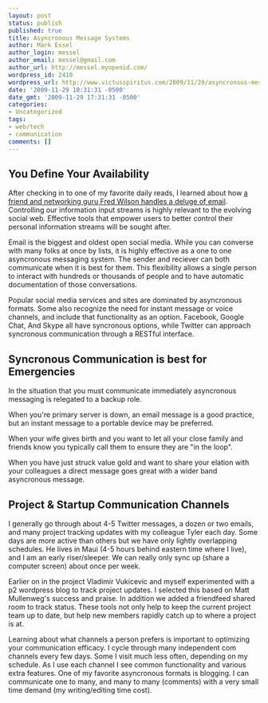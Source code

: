 ```yaml
---
layout: post
status: publish
published: true
title: Asyncronous Message Systems
author: Mark Essel
author_login: messel
author_email: messel@gmail.com
author_url: http://messel.myopenid.com/
wordpress_id: 2410
wordpress_url: http://www.victusspiritus.com/2009/11/29/asyncronous-message-systems/
date: '2009-11-29 10:31:31 -0500'
date_gmt: '2009-11-29 17:31:31 -0500'
categories:
- Uncategorized
tags:
- web/tech
- communication
comments: []
---
```

<h2>You Define Your Availability</h2>
<p>After checking in to one of my favorite daily reads, I learned about how <a href="http://www.avc.com/a_vc/2009/11/some-thoughts-on-email-after-dealing-with-500-emails.html">a friend and networking guru Fred Wilson handles a deluge of email</a>. Controlling our information input streams is highly relevant to the evolving social web. Effective tools that empower users to better control their personal information streams will be sought after.  </p>
<p>Email is the biggest and oldest open social media. While you can converse with many folks at once by lists, it is highly effective as a one to one asyncronous messaging system. The sender and reciever can both communicate when it is best for them. This flexibility allows a single person to interact with hundreds or thousands of people and to have automatic documentation of those conversations.</p>
<p>Popular social media services and sites  are dominated by asyncronous formats. Some also recognize the need for instant message or voice channels, and include that functionality as an option. Facebook, Google Chat, And Skype all have syncronous options, while Twitter can approach syncronous communication through a RESTful interface.</p>
<h2>Syncronous Communication is best for Emergencies</h2>
<p>In the situation that you must communicate immediately asyncronous messaging is relegated to a backup role. </p>
<p>When you're primary server is down, an email message is a good practice, but an instant message to a portable device may be preferred. </p>
<p>When your wife gives birth and you want to let all your close family and friends know you typically call them to ensure they are "in the loop".</p>
<p>When you have just struck value gold and want to share your elation with your colleagues a direct message goes great with a wider band asyncronous message.</p>
<h2>Project & Startup Communication Channels</h2>
<p>I generally go through about 4-5 Twitter messages, a dozen or two emails, and many project tracking updates with my colleague Tyler each day. Some days are more active than others but we have only lightly overlapping schedules. He lives in Maui (4-5 hours behind eastern time where I live), and I am an early riser/sleeper. We can really only sync up (share a computer screen) about once per week. </p>
<p>Earlier on in the project Vladimir Vukicevic and myself experimented with a p2 wordpress blog to track project updates. I selected this based on Matt Mullenweg's success and praise. In addition we added a friendfeed shared room to track status. These tools not only help to keep the current project team up to date, but help new members rapidly catch up to where a project is at.  </p>
<p>Learning about what channels a person prefers is important to optimizing your communication efficacy. I cycle through many independent com channels every few days. Some I visit much less often, depending on my schedule. As I use each channel I see common functionality and various extra features. One of my favorite asyncronous formats is blogging. I can communicate one to many, and many to many (comments) with a very small time demand (my writing/editing time cost).</p>
